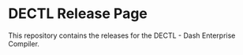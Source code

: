 # DECTL Release Page

This repository contains the releases for the DECTL - Dash Enterprise Compiler.